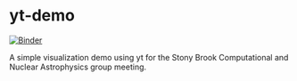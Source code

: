 # yt-demo

[![Binder](https://mybinder.org/badge_logo.svg)](https://mybinder.org/v2/gh/zingale/yt-demo/master)

A simple visualization demo using yt for the Stony Brook Computational
and Nuclear Astrophysics group meeting.